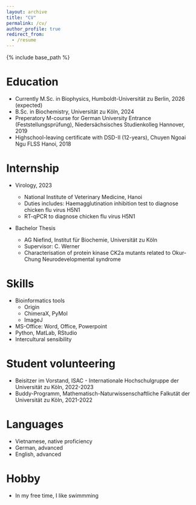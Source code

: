 ```yaml
---
layout: archive
title: "CV"
permalink: /cv/
author_profile: true
redirect_from:
  - /resume
---
```


{% include base_path %}

Education
======
* Currently M.Sc. in Biophysics, Humboldt-Universität zu Berlin, 2026 (expected)
* B.Sc. in Biochemistry, Universität zu Köln, 2024
* Preperatory M-course for German University Entrance (Feststellungsprüfung), Niedersächsisches Studienkolleg Hannover, 2019
* Highschool-leaving certificate with DSD-II (12-years), Chuyen Ngoai Ngu FLSS Hanoi, 2018

Internship
======
* Virology, 2023
  * National Institute of Veterinary Medicine, Hanoi
  * Duties includes: Haemagglutination inhibition test to diagnose chicken flu virus H5N1
  * RT-qPCR to diagnose chicken flu virus H5N1

* Bachelor Thesis
  * AG Niefind, Institut für Biochemie, Universität zu Köln
  * Supervisor: C. Werner
  * Characterisation of protein kinase CK2a mutants related to Okur-Chung Neurodevelopmental syndrome
  
Skills
======
* Bioinformatics tools
  * Origin
  * ChimeraX, PyMol
  * ImageJ
* MS-Office: Word, Office, Powerpoint
* Python, MatLab, RStudio
* Intercultural sensibility


Student volunteering
======
* Beisitzer im Vorstand, ISAC - Internationale Hochschulgruppe der Universität zu Köln, 2022-2023
* Buddy-Programm, Mathematisch-Naturwissenschaftliche Falkutät der Universität zu Köln, 2021-2022
  
Languages
======
* Vietnamese, native proficiency
* German, advanced
* English, advanced
  
Hobby
======
* In my free time, I like swimmming
